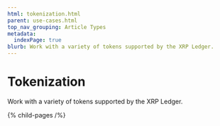 ```yaml
---
html: tokenization.html
parent: use-cases.html
top_nav_grouping: Article Types
metadata:
  indexPage: true
blurb: Work with a variety of tokens supported by the XRP Ledger.
---
```

# Tokenization

Work with a variety of tokens supported by the XRP Ledger.

{% child-pages /%}
